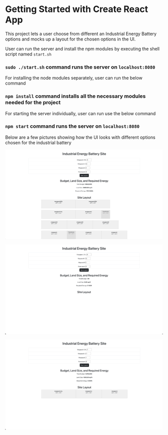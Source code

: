 # Getting Started with Create React App

This project lets a user choose from different an Industrial Energy Battery options and mocks up a layout for the chosen options in the UI.  


User can run the server and install the npm modules by executing the shell script named `start.sh`
### `sudo ./start.sh` command runs the server on `localhost:8080`


For installing the node modules separately, user can run the below command

### `npm install` command installs all the necessary modules needed for the project


For starting the server individually, user can run use the below command
### `npm start` command runs the server on `localhost:8080`


Below are a few pictures showing how the UI looks with different options chosen for the industrial battery

![alt text](https://github.com/architkwatra/industrial-energy-battery-site/blob/main/resources/1.png)

![alt text](https://github.com/architkwatra/industrial-energy-battery-site/blob/main/resources/2.png)

![alt text](https://github.com/architkwatra/industrial-energy-battery-site/blob/main/resources/3.png)

